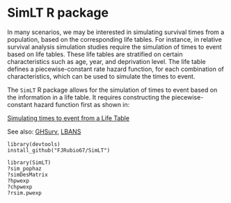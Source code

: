 # SimLT R package

In many scenarios, we may be interested in simulating survival times from a population, based on the corresponding life tables. For instance, in relative survival analysis simulation studies require the simulation of times to event based on life tables. These life tables are stratified on certain characteristics such as age, year, and deprivation level. The life table defines a piecewise-constant rate hazard function, for each combination of characteristics, which can be used to simulate the times to event.

The `SimLT` R package allows for the simulation of times to event based on the information in a life table. It requires constructing the piecewise-constant hazard function first as shown in:

[Simulating times to event from a Life Table](https://rpubs.com/FJRubio/LTSim)

See also: [GHSurv](https://github.com/FJRubio67/GHSurv), [LBANS](https://github.com/FJRubio67/LBANS)

```
library(devtools)
install_github("FJRubio67/SimLT")

library(SimLT)
?sim_pophaz
?simDesMatrix
?hpwexp
?chpwexp
?rsim.pwexp
```
